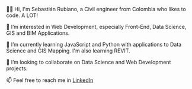 👋🏽 Hi, I'm Sebastián Rubiano, a Civil engineer from Colombia who likes to code. A LOT!

👀 I’m interested in Web Development, especially Front-End, Data Science, GIS and BIM Applications.

🌱 I’m currently learning JavaScript and Python with applications to Data Science and GIS Mapping. I'm also learning REVIT.

💞️ I’m looking to collaborate on Data Science and Web Development projects.

📫 Feel free to reach me in [LinkedIn](https://www.linkedin.com/in/jsrubianoj/)

